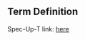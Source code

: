## Term Definition

Spec-Up-T link: <a href='https://weboftrust.github.io/WOT-terms/docs/glossary/stale-event'>here</a>
